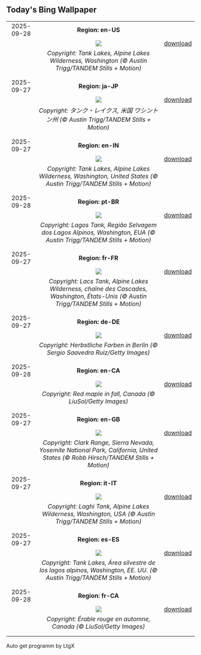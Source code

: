 ## Today's Bing Wallpaper
|      |      |      |
| :----: | :----: | :----: |
|2025-09-28|**Region: en-US**||
||![](https://www.bing.com/th?id=OHR.TankLakes_EN-US9278332978_UHD.jpg&pid=hp&w=1152&h=648&rs=1&c=4)| [download](https://www.bing.com/th?id=OHR.TankLakes_EN-US9278332978_UHD.jpg)|
||*Copyright: Tank Lakes, Alpine Lakes Wilderness, Washington (© Austin Trigg/TANDEM Stills + Motion)*
||
|||
|2025-09-27|**Region: ja-JP**||
||![](https://www.bing.com/th?id=OHR.TankLakes_JA-JP1667519475_UHD.jpg&pid=hp&w=1152&h=648&rs=1&c=4)| [download](https://www.bing.com/th?id=OHR.TankLakes_JA-JP1667519475_UHD.jpg)|
||*Copyright: タンク・レイクス, 米国 ワシントン州 (© Austin Trigg/TANDEM Stills + Motion)*
||
|||
|2025-09-27|**Region: en-IN**||
||![](https://www.bing.com/th?id=OHR.TankLakes_EN-IN3018873170_UHD.jpg&pid=hp&w=1152&h=648&rs=1&c=4)| [download](https://www.bing.com/th?id=OHR.TankLakes_EN-IN3018873170_UHD.jpg)|
||*Copyright: Tank Lakes, Alpine Lakes Wilderness, Washington, United States (© Austin Trigg/TANDEM Stills + Motion)*
||
|||
|2025-09-28|**Region: pt-BR**||
||![](https://www.bing.com/th?id=OHR.TankLakes_PT-BR9433679717_UHD.jpg&pid=hp&w=1152&h=648&rs=1&c=4)| [download](https://www.bing.com/th?id=OHR.TankLakes_PT-BR9433679717_UHD.jpg)|
||*Copyright: Lagos Tank, Região Selvagem dos Lagos Alpinos, Washington, EUA (© Austin Trigg/TANDEM Stills + Motion)*
||
|||
|2025-09-27|**Region: fr-FR**||
||![](https://www.bing.com/th?id=OHR.TankLakes_FR-FR1812673020_UHD.jpg&pid=hp&w=1152&h=648&rs=1&c=4)| [download](https://www.bing.com/th?id=OHR.TankLakes_FR-FR1812673020_UHD.jpg)|
||*Copyright: Lacs Tank, Alpine Lakes Wilderness, chaîne des Cascades, Washington, États-Unis (© Austin Trigg/TANDEM Stills + Motion)*
||
|||
|2025-09-27|**Region: de-DE**||
||![](https://www.bing.com/th?id=OHR.BerlinAutumn_DE-DE0881465418_UHD.jpg&pid=hp&w=1152&h=648&rs=1&c=4)| [download](https://www.bing.com/th?id=OHR.BerlinAutumn_DE-DE0881465418_UHD.jpg)|
||*Copyright: Herbstliche Farben in Berlin (© Sergio Saavedra Ruiz/Getty Images)*
||
|||
|2025-09-28|**Region: en-CA**||
||![](https://www.bing.com/th?id=OHR.RedMapleleaf_EN-CA8222399050_UHD.jpg&pid=hp&w=1152&h=648&rs=1&c=4)| [download](https://www.bing.com/th?id=OHR.RedMapleleaf_EN-CA8222399050_UHD.jpg)|
||*Copyright: Red maple in fall, Canada (© LiuSol/Getty Images)*
||
|||
|2025-09-27|**Region: en-GB**||
||![](https://www.bing.com/th?id=OHR.YosemiteClark_EN-GB9745293465_UHD.jpg&pid=hp&w=1152&h=648&rs=1&c=4)| [download](https://www.bing.com/th?id=OHR.YosemiteClark_EN-GB9745293465_UHD.jpg)|
||*Copyright: Clark Range, Sierra Nevada, Yosemite National Park, California, United States (© Robb Hirsch/TANDEM Stills + Motion)*
||
|||
|2025-09-27|**Region: it-IT**||
||![](https://www.bing.com/th?id=OHR.TankLakes_IT-IT8921224847_UHD.jpg&pid=hp&w=1152&h=648&rs=1&c=4)| [download](https://www.bing.com/th?id=OHR.TankLakes_IT-IT8921224847_UHD.jpg)|
||*Copyright: Laghi Tank, Alpine Lakes Wilderness, Washington, USA (© Austin Trigg/TANDEM Stills + Motion)*
||
|||
|2025-09-27|**Region: es-ES**||
||![](https://www.bing.com/th?id=OHR.TankLakes_ES-ES1860818071_UHD.jpg&pid=hp&w=1152&h=648&rs=1&c=4)| [download](https://www.bing.com/th?id=OHR.TankLakes_ES-ES1860818071_UHD.jpg)|
||*Copyright: Tank Lakes, Área silvestre de los lagos alpinos, Washington, EE. UU. (© Austin Trigg/TANDEM Stills + Motion)*
||
|||
|2025-09-28|**Region: fr-CA**||
||![](https://www.bing.com/th?id=OHR.RedMapleleaf_FR-CA4700405844_UHD.jpg&pid=hp&w=1152&h=648&rs=1&c=4)| [download](https://www.bing.com/th?id=OHR.RedMapleleaf_FR-CA4700405844_UHD.jpg)|
||*Copyright: Érable rouge en automne, Canada (© LiuSol/Getty Images)*
||
|||

Auto get programm by LtgX

